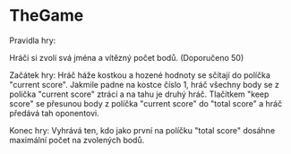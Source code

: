 # TheGame

Pravidla hry:

Hráči si zvolí svá jména a vítězný počet bodů. (Doporučeno 50)

Začátek hry:
Hráč háže kostkou a hozené hodnoty se sčítají do políčka "current score". 
Jakmile padne na kostce číslo 1, hráč všechny body se z políčka "current score" ztrácí a na tahu je druhý hráč.
Tlačítkem "keep score" se přesunou body z políčka "current score" do "total score" a hráč předává tah oponentovi.

Konec hry:
Vyhrává ten, kdo jako první na políčku "total score" dosáhne maximální počet na zvolených bodů.
